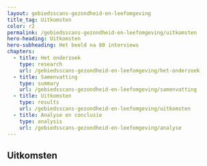 ```yaml
---
layout: gebiedsscans-gezondheid-en-leefomgeving
title_tag: Uitkomsten
color: r2
permalink: /gebiedsscans-gezondheid-en-leefomgeving/uitkomsten
hero-heading: Uitkomsten
hero-subheading: Het beeld na 80 interviews
chapters:
  - title: Het onderzoek
    type: research
    url: /gebiedsscans-gezondheid-en-leefomgeving/het-onderzoek
  - title: Samenvatting
    type: summary
    url: /gebiedsscans-gezondheid-en-leefomgeving/samenvatting
  - title: Uitkomsten
    type: results
    url: /gebiedsscans-gezondheid-en-leefomgeving/uitkomsten
  - title: Analyse en conclusie
    type: analysis
    url: /gebiedsscans-gezondheid-en-leefomgeving/analyse
---
```

## Uitkomsten
